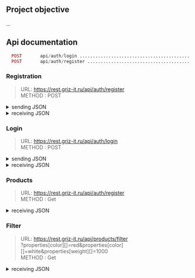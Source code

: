 

## Project objective
...
## Api documentation

```php
  POST       api/auth/login .................................................................................................................................................................... auth.login › Api\AuthController@login
  POST       api/auth/register ........................................................................................................................................................... auth.register › Api\AuthController@register
  ```


### Registration
> URL: https://rest.griz-it.ru/api/auth/register <br>
> METHOD : POST
<details>
<summary>sending JSON</summary>
<p>

```json
{
    "name": "Ivan",
    "surname": "Ivanov",
    "email": "ivcenko@mail.ru",
    "phone": "+79268547485",
    "password": "5",
    "password_confirmation": "5"
}
```
</p>
</details>
<details>
<summary>receiving JSON</summary>
<p>

```json
{
    "status": true,
    "access_token": "8|tnxHXT0254P3EFUOm91O7vLeGbTh5u9oQ9iA4cZ2",
    "token_type": "Bearer"
}
```
</p>
</details>


### Login
> URL: https://rest.griz-it.ru/api/auth/login <br>
> METHOD : POST
<details>
<summary>sending JSON</summary>
<p>

```json
{
    "login": "tet@mail.ru | +79854587474",
    "password": "MainUs92!",
}
```
</p>
</details>
<details>
<summary>receiving JSON</summary>
<p>

```json
{
    "status": true,
    "access_token": "8|tnxHXT0254P3EFUOm91O7vLeGbTh5u9oQ9iA4cZ2",
    "token_type": "Bearer"
}
```
</p>
</details>


### Products
> URL: https://rest.griz-it.ru/api/auth/register <br>
> METHOD : Get
<details>
<summary>receiving JSON</summary>
<p>

```json
{
    "current_page": 1,
    "data": [
        {
            "name": "Тест",
            "price": "515.00",
            "count": 0,
            "properties": [
                {
                    "name": "Color",
                    "value": "Red"
                }
            ]
        },
        {
            "name": "Test 2",
            "price": "12312.00",
            "count": 0,
            "properties": [
                {
                    "name": "Color",
                    "value": "Blue"
                }
            ]
        }
    ],
    "first_page_url": "https://rest.griz-it.ru/api/products?page=1",
    "from": 1,
    "last_page": 1,
    "last_page_url": "https://rest.griz-it.ru/api/products?page=1",
    "links": [
        {
            "url": null,
            "label": "&laquo; Previous",
            "active": false
        },
        {
            "url": "https://rest.griz-it.ru/api/products?page=1",
            "label": "1",
            "active": true
        },
        {
            "url": null,
            "label": "Next &raquo;",
            "active": false
        }
    ],
    "next_page_url": null,
    "path": "https://rest.griz-it.ru/api/products",
    "per_page": 40,
    "prev_page_url": null,
    "to": 2,
    "total": 2
}
```
</p>
</details>

### Filter
> URL: https://rest.griz-it.ru/api/products/filter <br>
> ?properties[color][]=red&properties[color][]=white&properties[weight][]=1000<br>
> METHOD : Get
<details>
<summary>receiving JSON</summary>
<p>

```json
{
    "current_page": 1,
    "data": [
        {
            "id": 1,
            "name": "Тест",
            "price": "515.00",
            "count": 0,
            "properties": [
                {
                    "name": "color",
                    "value": "red"
                },
                {
                    "name": "weight",
                    "value": "1000"
                }
            ]
        }
    ],
    "first_page_url": "https://rest.griz-it.ru/api/products/filter?page=1",
    "from": 1,
    "last_page": 1,
    "last_page_url": "https://rest.griz-it.ru/api/products/filter?page=1",
    "links": [
        {
            "url": null,
            "label": "&laquo; Previous",
            "active": false
        },
        {
            "url": "https://rest.griz-it.ru/api/products/filter?page=1",
            "label": "1",
            "active": true
        },
        {
            "url": null,
            "label": "Next &raquo;",
            "active": false
        }
    ],
    "next_page_url": null,
    "path": "https://rest.griz-it.ru/api/products/filter",
    "per_page": 40,
    "prev_page_url": null,
    "to": 1,
    "total": 1
}
```
</p>
</details>



